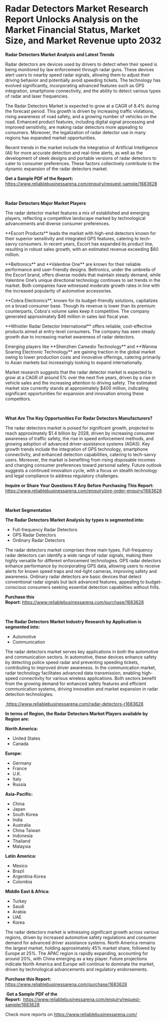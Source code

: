 <p><h1>Radar Detectors Market Research Report Unlocks Analysis on the Market Financial Status, Market Size, and Market Revenue upto 2032</h1></p><p><strong>Radar Detectors Market Analysis and Latest Trends</strong></p>
<p><p>Radar detectors are devices used by drivers to detect when their speed is being monitored by law enforcement through radar guns. These devices alert users to nearby speed radar signals, allowing them to adjust their driving behavior and potentially avoid speeding tickets. The technology has evolved significantly, incorporating advanced features such as GPS integration, smartphone connectivity, and the ability to detect various types of radar and laser frequencies.</p><p>The Radar Detectors Market is expected to grow at a CAGR of 8.4% during the forecast period. This growth is driven by increasing traffic violations, rising awareness of road safety, and a growing number of vehicles on the road. Enhanced product features, including digital signal processing and improved sensitivity, are making radar detectors more appealing to consumers. Moreover, the legalization of radar detector use in many regions has expanded market opportunities. </p><p>Recent trends in the market include the integration of Artificial Intelligence (AI) for more accurate detection and real-time alerts, as well as the development of sleek designs and portable versions of radar detectors to cater to consumer preferences. These factors collectively contribute to the dynamic expansion of the radar detectors market.</p></p>
<p><strong>Get a Sample PDF of the Report:&nbsp;</strong> <a href="https://www.reliablebusinessarena.com/enquiry/request-sample/1683628?utm_campaign=2531&utm_medium=2&utm_source=Github&utm_content=ia&utm_term=26032025&utm_id=radar-detectors">https://www.reliablebusinessarena.com/enquiry/request-sample/1683628</a></p>
<p>&nbsp;</p>
<p><strong>Radar Detectors Major Market Players</strong></p>
<p><p>The radar detector market features a mix of established and emerging players, reflecting a competitive landscape marked by technological advancements and diverse consumer preferences.</p><p>**Escort Products** leads the market with high-end detectors known for their superior sensitivity and integrated GPS features, catering to tech-savvy consumers. In recent years, Escort has expanded its product line, resulting in robust sales growth, with an estimated revenue exceeding $60 million.</p><p>**Beltronics** and **Valentine One** are known for their reliable performance and user-friendly designs. Beltronics, under the umbrella of the Escort brand, offers diverse models that maintain steady demand, while Valentine One’s unique directional technology continues to set trends in the market. Both companies have witnessed moderate growth rates in line with the increased popularity of automotive accessories.</p><p>**Cobra Electronics**, known for its budget-friendly solutions, capitalizes on a broad consumer base. Though its revenue is lower than its premium counterparts, Cobra's volume sales keep it competitive. The company generated approximately $46 million in sales last fiscal year.</p><p>**Whistler Radar Detector International** offers reliable, cost-effective products aimed at entry-level consumers. The company has seen steady growth due to increasing market awareness of radar detectors.</p><p>Emerging players like **Shenzhen Camedio Technology** and **Wanma Soaring Electronic Technology** are gaining traction in the global market owing to lower production costs and innovative offerings, catering primarily to Asian markets but increasingly looking to expand internationally.</p><p>Market research suggests that the radar detector market is expected to grow at a CAGR of around 5% over the next five years, driven by a rise in vehicle sales and the increasing attention to driving safety. The estimated market size currently stands at approximately $400 million, indicating significant opportunities for expansion and innovation among these competitors.</p></p>
<p>&nbsp;</p>
<p><strong>What Are The Key Opportunities For Radar Detectors Manufacturers?</strong></p>
<p><p>The radar detectors market is poised for significant growth, projected to reach approximately $1.4 billion by 2028, driven by increasing consumer awareness of traffic safety, the rise in speed enforcement methods, and growing adoption of advanced driver-assistance systems (ADAS). Key growth trends include the integration of GPS technology, smartphone connectivity, and enhanced detection capabilities, catering to tech-savvy users. Moreover, the market is benefiting from rising disposable incomes and changing consumer preferences toward personal safety. Future outlook suggests a continued innovation cycle, with a focus on stealth technology and legal compliance to address regulatory challenges.</p></p>
<p><strong>Inquire or Share Your Questions If Any Before Purchasing This Report:</strong> <a href="https://www.reliablebusinessarena.com/enquiry/pre-order-enquiry/1683628?utm_campaign=2531&utm_medium=2&utm_source=Github&utm_content=ia&utm_term=26032025&utm_id=radar-detectors">https://www.reliablebusinessarena.com/enquiry/pre-order-enquiry/1683628</a></p>
<p>&nbsp;</p>
<p><strong>Market Segmentation</strong></p>
<p><strong>The Radar Detectors Market Analysis by types is segmented into:</strong></p>
<p><ul><li>Full-frequency Radar Detectors</li><li>GPS Radar Detectors</li><li>Ordinary Radar Detectors</li></ul></p>
<p><p>The radar detectors market comprises three main types. Full-frequency radar detectors can identify a wide range of radar signals, making them highly versatile for different enforcement technologies. GPS radar detectors enhance performance by incorporating GPS data, allowing users to receive alerts for known speed traps and red-light cameras, improving safety and awareness. Ordinary radar detectors are basic devices that detect conventional radar signals but lack advanced features, appealing to budget-conscious consumers seeking essential detection capabilities without frills.</p></p>
<p><strong>Purchase this Report:&nbsp;</strong><a href="https://www.reliablebusinessarena.com/purchase/1683628?utm_campaign=2531&utm_medium=2&utm_source=Github&utm_content=ia&utm_term=26032025&utm_id=radar-detectors">https://www.reliablebusinessarena.com/purchase/1683628</a></p>
<p>&nbsp;</p>
<p><strong>The Radar Detectors Market Industry Research by Application is segmented into:</strong></p>
<p><ul><li>Automotive</li><li>Communication</li></ul></p>
<p><p>The radar detectors market serves key applications in both the automotive and communication sectors. In automotive, these devices enhance safety by detecting police speed radar and preventing speeding tickets, contributing to improved driver awareness. In the communication market, radar technology facilitates advanced data transmission, enabling high-speed connectivity for various wireless applications. Both sectors benefit from the growing demand for enhanced safety features and efficient communication systems, driving innovation and market expansion in radar detection technologies.</p></p>
<p><a href="https://www.reliablebusinessarena.com/radar-detectors-r1683628?utm_campaign=2531&utm_medium=2&utm_source=Github&utm_content=ia&utm_term=26032025&utm_id=radar-detectors">&nbsp;https://www.reliablebusinessarena.com/radar-detectors-r1683628</a></p>
<p><strong>In terms of Region, the Radar Detectors Market Players available by Region are:</strong></p>
<p>
    <p> <strong> North America: </strong>
        <ul>
            <li>United States</li>
            <li>Canada</li>
        </ul>
        </p> 
    <p> <strong> Europe: </strong>
        <ul>
            <li>Germany</li>
            <li>France</li>
            <li>U.K.</li>
            <li>Italy</li>
            <li>Russia</li>
        </ul>
        </p> 
    <p> <strong> Asia-Pacific: </strong>
        <ul>
            <li>China</li>
            <li>Japan</li>
            <li>South Korea</li>
            <li>India</li>
            <li>Australia</li>
            <li>China Taiwan</li>
            <li>Indonesia</li>
            <li>Thailand</li>
            <li>Malaysia</li>
        </ul>
        </p> 
    <p> <strong> Latin America: </strong>
        <ul>
            <li>Mexico</li>
            <li>Brazil</li>
            <li>Argentina Korea</li>
            <li>Colombia</li>
        </ul>
        </p> 
    <p> <strong> Middle East & Africa: </strong>
        <ul>
            <li>Turkey</li>
            <li>Saudi</li>
            <li>Arabia</li>
            <li>UAE</li>
            <li>Korea</li>
        </ul>
    </p>
    </p>
<p><p>The radar detectors market is witnessing significant growth across various regions, driven by increased automotive safety regulations and consumer demand for advanced driver assistance systems. North America remains the largest market, holding approximately 45% market share, followed by Europe at 25%. The APAC region is rapidly expanding, accounting for around 20%, with China emerging as a key player. Future projections indicate North America and Europe will continue to dominate the market, driven by technological advancements and regulatory endorsements.</p></p>
<p><strong>Purchase this Report: </strong><a href="https://www.reliablebusinessarena.com/purchase/1683628?utm_campaign=2531&utm_medium=2&utm_source=Github&utm_content=ia&utm_term=26032025&utm_id=radar-detectors">https://www.reliablebusinessarena.com/purchase/1683628</a></p>
<p>&nbsp;<strong>Get a Sample PDF of the Report:&nbsp;&nbsp;</strong><a href="https://www.reliablebusinessarena.com/enquiry/request-sample/1683628?utm_campaign=2531&utm_medium=2&utm_source=Github&utm_content=ia&utm_term=26032025&utm_id=radar-detectors">https://www.reliablebusinessarena.com/enquiry/request-sample/1683628</a></p>
<p><strong></strong></p>
<p>Check more reports on <a href="https://www.reliablebusinessarena.com/?utm_campaign=2531&utm_medium=2&utm_source=Github&utm_content=ia&utm_term=26032025&utm_id=radar-detectors">https://www.reliablebusinessarena.com/</a></p>